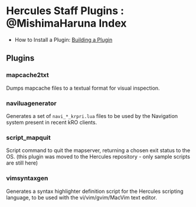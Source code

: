 Hercules Staff Plugins : @MishimaHaruna Index
=============================================

- How to Install a Plugin: [Building a Plugin](http://herc.ws/wiki/HPM#Building_a_plugin)

Plugins
-------

### mapcache2txt

Dumps mapcache files to a textual format for visual inspection.

### naviluagenerator

Generates a set of `navi_*_krpri.lua` files to be used by the Navigation system
present in recent kRO clients.

### script_mapquit

Script command to quit the mapserver, returning a chosen exit status to the OS.
(this plugin was moved to the Hercules repository - only sample scripts are still here)

### vimsyntaxgen

Generates a syntax highlighter definition script for the Hercules scripting
language, to be used with the vi/vim/gvim/MacVim text editor.
